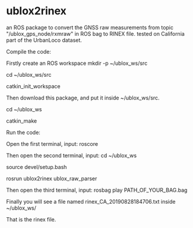 # ublox2rinex
an ROS package to convert the GNSS raw measurements from topic "/ublox_gps_node/rxmraw" in ROS bag to RINEX file. tested on California part of the UrbanLoco dataset.

Compile the code:

Firstly create an ROS workspace mkdir -p ~/ublox_ws/src

cd ~/ublox_ws/src

catkin_init_workspace

Then download this package, and put it inside ~/ublox_ws/src.

cd ~/ublox_ws

catkin_make

Run the code:

Open the first terminal, input: roscore

Then open the second terminal, input: cd ~/ublox_ws

source devel/setup.bash

rosrun ublox2rinex ublox_raw_parser

Then open the third terminal, input: rosbag play PATH_OF_YOUR_BAG.bag

Finally you will see a file named rinex_CA_20190828184706.txt inside ~/ublox_ws/

That is the rinex file.
